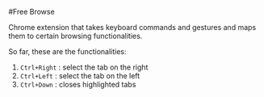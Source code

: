 #Free Browse 

Chrome extension that takes keyboard commands and gestures and maps them to certain browsing functionalities.

So far, these are the functionalities:
1. `Ctrl+Right`  :  select the tab on the right
2. `Ctrl+Left`   :  select the tab on the left
3. `Ctrl+Down`   :  closes highlighted tabs 
